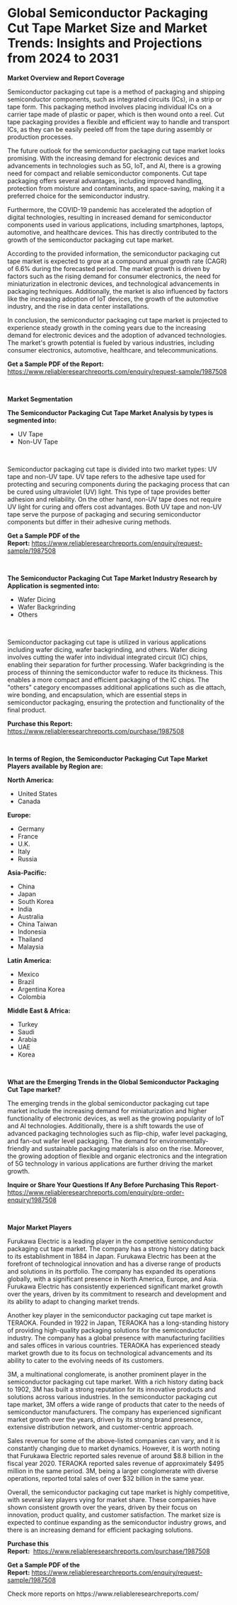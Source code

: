 <p><h1>Global Semiconductor Packaging Cut Tape Market Size and Market Trends: Insights and Projections from 2024 to 2031</h1></p><p><strong>Market Overview and Report Coverage</strong></p>
<p><p>Semiconductor packaging cut tape is a method of packaging and shipping semiconductor components, such as integrated circuits (ICs), in a strip or tape form. This packaging method involves placing individual ICs on a carrier tape made of plastic or paper, which is then wound onto a reel. Cut tape packaging provides a flexible and efficient way to handle and transport ICs, as they can be easily peeled off from the tape during assembly or production processes.</p><p>The future outlook for the semiconductor packaging cut tape market looks promising. With the increasing demand for electronic devices and advancements in technologies such as 5G, IoT, and AI, there is a growing need for compact and reliable semiconductor components. Cut tape packaging offers several advantages, including improved handling, protection from moisture and contaminants, and space-saving, making it a preferred choice for the semiconductor industry.</p><p>Furthermore, the COVID-19 pandemic has accelerated the adoption of digital technologies, resulting in increased demand for semiconductor components used in various applications, including smartphones, laptops, automotive, and healthcare devices. This has directly contributed to the growth of the semiconductor packaging cut tape market.</p><p>According to the provided information, the semiconductor packaging cut tape market is expected to grow at a compound annual growth rate (CAGR) of 6.6% during the forecasted period. The market growth is driven by factors such as the rising demand for consumer electronics, the need for miniaturization in electronic devices, and technological advancements in packaging techniques. Additionally, the market is also influenced by factors like the increasing adoption of IoT devices, the growth of the automotive industry, and the rise in data center installations.</p><p>In conclusion, the semiconductor packaging cut tape market is projected to experience steady growth in the coming years due to the increasing demand for electronic devices and the adoption of advanced technologies. The market's growth potential is fueled by various industries, including consumer electronics, automotive, healthcare, and telecommunications.</p></p>
<p><strong>Get a Sample PDF of the Report:</strong> <a href="https://www.reliableresearchreports.com/enquiry/request-sample/1987508">https://www.reliableresearchreports.com/enquiry/request-sample/1987508</a></p>
<p>&nbsp;</p>
<p><strong>Market Segmentation</strong></p>
<p><strong>The Semiconductor Packaging Cut Tape Market Analysis by types is segmented into:</strong></p>
<p><ul><li>UV Tape</li><li>Non-UV Tape</li></ul></p>
<p>&nbsp;</p>
<p><p>Semiconductor packaging cut tape is divided into two market types: UV tape and non-UV tape. UV tape refers to the adhesive tape used for protecting and securing components during the packaging process that can be cured using ultraviolet (UV) light. This type of tape provides better adhesion and reliability. On the other hand, non-UV tape does not require UV light for curing and offers cost advantages. Both UV tape and non-UV tape serve the purpose of packaging and securing semiconductor components but differ in their adhesive curing methods.</p></p>
<p><strong>Get a Sample PDF of the Report:</strong>&nbsp;<a href="https://www.reliableresearchreports.com/enquiry/request-sample/1987508">https://www.reliableresearchreports.com/enquiry/request-sample/1987508</a></p>
<p>&nbsp;</p>
<p><strong>The Semiconductor Packaging Cut Tape Market Industry Research by Application is segmented into:</strong></p>
<p><ul><li>Wafer Dicing</li><li>Wafer Backgrinding</li><li>Others</li></ul></p>
<p>&nbsp;</p>
<p><p>Semiconductor packaging cut tape is utilized in various applications including wafer dicing, wafer backgrinding, and others. Wafer dicing involves cutting the wafer into individual integrated circuit (IC) chips, enabling their separation for further processing. Wafer backgrinding is the process of thinning the semiconductor wafer to reduce its thickness. This enables a more compact and efficient packaging of the IC chips. The "others" category encompasses additional applications such as die attach, wire bonding, and encapsulation, which are essential steps in semiconductor packaging, ensuring the protection and functionality of the final product.</p></p>
<p><strong>Purchase this Report:</strong>&nbsp; <a href="https://www.reliableresearchreports.com/purchase/1987508">https://www.reliableresearchreports.com/purchase/1987508</a></p>
<p>&nbsp;</p>
<p><strong>In terms of Region, the Semiconductor Packaging Cut Tape Market Players available by Region are:</strong></p>
<p>
    <p> <strong> North America: </strong>
        <ul>
            <li>United States</li>
            <li>Canada</li>
        </ul>
        </p> 
    <p> <strong> Europe: </strong>
        <ul>
            <li>Germany</li>
            <li>France</li>
            <li>U.K.</li>
            <li>Italy</li>
            <li>Russia</li>
        </ul>
        </p> 
    <p> <strong> Asia-Pacific: </strong>
        <ul>
            <li>China</li>
            <li>Japan</li>
            <li>South Korea</li>
            <li>India</li>
            <li>Australia</li>
            <li>China Taiwan</li>
            <li>Indonesia</li>
            <li>Thailand</li>
            <li>Malaysia</li>
        </ul>
        </p> 
    <p> <strong> Latin America: </strong>
        <ul>
            <li>Mexico</li>
            <li>Brazil</li>
            <li>Argentina Korea</li>
            <li>Colombia</li>
        </ul>
        </p> 
    <p> <strong> Middle East & Africa: </strong>
        <ul>
            <li>Turkey</li>
            <li>Saudi</li>
            <li>Arabia</li>
            <li>UAE</li>
            <li>Korea</li>
        </ul>
    </p>
    </p>
<p>&nbsp;</p>
<p><strong>What are the Emerging Trends in the Global Semiconductor Packaging Cut Tape market?</strong></p>
<p><p>The emerging trends in the global semiconductor packaging cut tape market include the increasing demand for miniaturization and higher functionality of electronic devices, as well as the growing popularity of IoT and AI technologies. Additionally, there is a shift towards the use of advanced packaging technologies such as flip-chip, wafer level packaging, and fan-out wafer level packaging. The demand for environmentally-friendly and sustainable packaging materials is also on the rise. Moreover, the growing adoption of flexible and organic electronics and the integration of 5G technology in various applications are further driving the market growth.</p></p>
<p><strong>Inquire or Share Your Questions If Any Before Purchasing This Report</strong>- <a href="https://www.reliableresearchreports.com/enquiry/pre-order-enquiry/1987508">https://www.reliableresearchreports.com/enquiry/pre-order-enquiry/1987508</a></p>
<p>&nbsp;</p>
<p><strong>Major Market Players</strong></p>
<p><p>Furukawa Electric is a leading player in the competitive semiconductor packaging cut tape market. The company has a strong history dating back to its establishment in 1884 in Japan. Furukawa Electric has been at the forefront of technological innovation and has a diverse range of products and solutions in its portfolio. The company has expanded its operations globally, with a significant presence in North America, Europe, and Asia. Furukawa Electric has consistently experienced significant market growth over the years, driven by its commitment to research and development and its ability to adapt to changing market trends.</p><p>Another key player in the semiconductor packaging cut tape market is TERAOKA. Founded in 1922 in Japan, TERAOKA has a long-standing history of providing high-quality packaging solutions for the semiconductor industry. The company has a global presence with manufacturing facilities and sales offices in various countries. TERAOKA has experienced steady market growth due to its focus on technological advancements and its ability to cater to the evolving needs of its customers.</p><p>3M, a multinational conglomerate, is another prominent player in the semiconductor packaging cut tape market. With a rich history dating back to 1902, 3M has built a strong reputation for its innovative products and solutions across various industries. In the semiconductor packaging cut tape market, 3M offers a wide range of products that cater to the needs of semiconductor manufacturers. The company has experienced significant market growth over the years, driven by its strong brand presence, extensive distribution network, and customer-centric approach.</p><p>Sales revenue for some of the above-listed companies can vary, and it is constantly changing due to market dynamics. However, it is worth noting that Furukawa Electric reported sales revenue of around $8.8 billion in the fiscal year 2020. TERAOKA reported sales revenue of approximately $495 million in the same period. 3M, being a larger conglomerate with diverse operations, reported total sales of over $32 billion in the same year.</p><p>Overall, the semiconductor packaging cut tape market is highly competitive, with several key players vying for market share. These companies have shown consistent growth over the years, driven by their focus on innovation, product quality, and customer satisfaction. The market size is expected to continue expanding as the semiconductor industry grows, and there is an increasing demand for efficient packaging solutions.</p></p>
<p><strong>Purchase this Report:</strong>&nbsp;&nbsp;<a href="https://www.reliableresearchreports.com/purchase/1987508">https://www.reliableresearchreports.com/purchase/1987508</a></p>
<p></p>
<p><strong>Get a Sample PDF of the Report:</strong>&nbsp;<a href="https://www.reliableresearchreports.com/enquiry/request-sample/1987508">https://www.reliableresearchreports.com/enquiry/request-sample/1987508</a></p>
<p>Check more reports on https://www.reliableresearchreports.com/</p>
